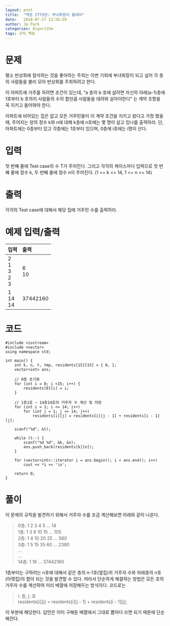 ```yaml
---
layout: post
title:  "백준 2775번: 부녀회장이 될테야"
date:   2018-07-27 12:56:59
author: Jm Park
categories: Algorithm
tags: 규칙 백준
---
```


# 문제
평소 반상회에 참석하는 것을 좋아하는 주희는 이번 기회에 부녀회장이 되고 싶어 각 층의 사람들을 불러 모아 반상회를 주최하려고 한다.  

이 아파트에 거주를 하려면 조건이 있는데, “a 층의 b 호에 살려면 자신의 아래(a-1)층에 1호부터 b 호까지 사람들의 수의 합만큼 사람들을 데려와 살아야한다” 는 계약 조항을 꼭 지키고 들어와야 한다.  

아파트에 비어있는 집은 없고 모든 거주민들이 이 계약 조건을 지키고 왔다고 가정 했을 때, 주어지는 양의 정수 k와 n에 대해 k층에 n호에는 몇 명이 살고 있나를 출력하라. 단, 아파트에는 0층부터 있고 각층에는 1호부터 있으며, 0층에 i호에는 i명이 산다.

# 입력
첫 번째 줄에 Test case의 수 T가 주어진다. 그리고 각각의 케이스마다 입력으로 첫 번째 줄에 정수 k, 두 번째 줄에 정수 n이 주어진다. (1 <= k <= 14, 1 <= n <= 14)

# 출력
각각의 Test case에 대해서 해당 집에 거주민 수를 출력하라.

# 예제 입력/출력

| 입력 | 출력 |
| :--- | :--- |  
| 2<br>1<br>3<br>2<br>3 | 6<br>10 |
| 1<br>14<br>14<br> | 37442160 |

# 코드  
```{.cpp}
#include <iostream>
#include <vector>
using namespace std;

int main() {
	int k, n, t, tmp, residents[15][15] = { 0, };
	vector<int> ans;

	// 0층 초기화
	for (int i = 0; i <15; i++) {
		residents[0][i] = i;
	}

    // 1층1호 ~ 14층14호의 거주자 수 계산 및 저장
	for (int i = 1; i <= 14; i++) 
		for (int j = 1; j <= 14; j++) 
			residents[i][j] = residents[i][j - 1] + residents[i - 1][j];

	scanf("%d", &t);

	while (t--) {
		scanf("%d %d", &k, &n);
		ans.push_back(residents[k][n]);
	}

	for (vector<int>::iterator i = ans.begin(); i < ans.end(); i++)
		cout << *i << '\n';

	return 0;
}
```  

# 풀이
이 문제의 규칙을 발견하기 위해서 거주자 수를 조금 계산해보면 아래와 같이 나온다.  

> 0층: 1 2 3 4 5 ... 14    
> 1층: 1 3 6 10 15 ... 105    
> 2층: 1 4 10 20 25 ... 560   
> 3층: 1 5 15 35 60 ... 2380  
> ...  
> ...   
> 14층: 1 16 ... 37442160  

1층부터는 구하려는 n호에 대해서 같은 층의 n-1호(옆집)의 거주자 수와 아래층의 n호(아랫집)의 합이 되는 것을 발견할 수 있다. 따라서 단순하게 해결하는 방법은 모든 호의 거주자 수를 계산하여 미리 배열에 저장해두는 방식이다. 코드로는  

> i: 층, j: 호  
> residents[i][j] = residents[i][j - 1] + residents[i - 1][j];

이 부분에 해당한다.
답안은 이미 구해둔 배열에서 그대로 뽑아다 쓰면 되기 때문에 단순해진다.
